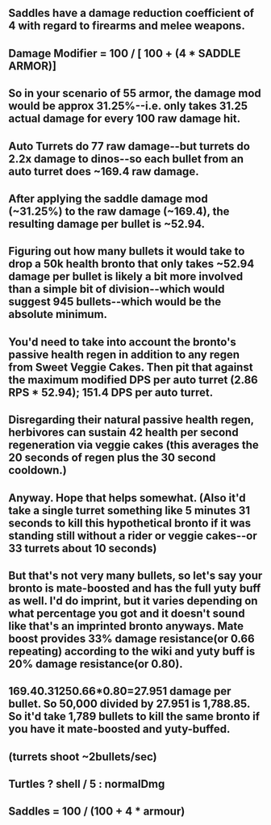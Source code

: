 ## Saddles have a damage reduction coefficient of 4 with regard to firearms and melee weapons.

## Damage Modifier = 100 / [ 100 + (4 * SADDLE ARMOR)]

## So in your scenario of 55 armor, the damage mod would be approx 31.25%--i.e. only takes 31.25 actual damage for every 100 raw damage hit.

## Auto Turrets do 77 raw damage--but turrets do 2.2x damage to dinos--so each bullet from an auto turret does ~169.4 raw damage.

## After applying the saddle damage mod (~31.25%) to the raw damage (~169.4), the resulting damage per bullet is ~52.94.

## Figuring out how many bullets it would take to drop a 50k health bronto that only takes ~52.94 damage per bullet is likely a bit more involved than a simple bit of division--which would suggest 945 bullets--which would be the absolute minimum.

## You'd need to take into account the bronto's passive health regen in addition to any regen from Sweet Veggie Cakes. Then pit that against the maximum modified DPS per auto turret (2.86 RPS \* 52.94); 151.4 DPS per auto turret.

## Disregarding their natural passive health regen, herbivores can sustain 42 health per second regeneration via veggie cakes (this averages the 20 seconds of regen plus the 30 second cooldown.)

## Anyway. Hope that helps somewhat. (Also it'd take a single turret something like 5 minutes 31 seconds to kill this hypothetical bronto if it was standing still without a rider or veggie cakes--or 33 turrets about 10 seconds)

## But that's not very many bullets, so let's say your bronto is mate-boosted and has the full yuty buff as well. I'd do imprint, but it varies depending on what percentage you got and it doesn't sound like that's an imprinted bronto anyways. Mate boost provides 33% damage resistance(or 0.66 repeating) according to the wiki and yuty buff is 20% damage resistance(or 0.80).

## 169.40.31250.66\*0.80=27.951 damage per bullet. So 50,000 divided by 27.951 is 1,788.85. So it'd take 1,789 bullets to kill the same bronto if you have it mate-boosted and yuty-buffed.

## (turrets shoot ~2bullets/sec)

## Turtles ? shell / 5 : normalDmg

## Saddles = 100 / (100 + 4 \* armour)
